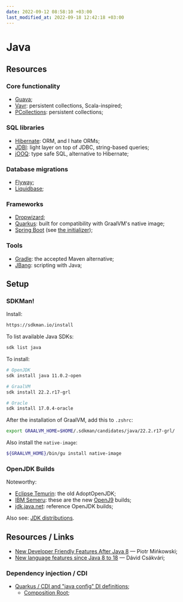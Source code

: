 ```yaml
---
date: 2022-09-12 08:58:10 +03:00
last_modified_at: 2022-09-18 12:42:18 +03:00
---
```


# Java

## Resources

### Core functionality

- [Guava](https://github.com/google/guava);
- [Vavr](https://github.com/vavr-io/vavr): persistent collections, Scala-inspired;
- [PCollections](https://github.com/hrldcpr/pcollections): persistent collections;

### SQL libraries

- [Hibernate](https://hibernate.org/): ORM, and I hate ORMs;
- [JDBI](https://jdbi.org/): light layer on top of JDBC, string-based queries;
- [jOOQ](https://www.jooq.org/): type safe SQL, alternative to Hibernate;

### Database migrations

- [Flyway](https://flywaydb.org/);
- [Liquidbase](https://www.liquibase.org/);

### Frameworks

- [Dropwizard](https://www.dropwizard.io/);
- [Quarkus](https://quarkus.io/): built for compatibility with GraalVM's native image;
- [Spring Boot](https://spring.io/projects/spring-boot/) (see [the initializer](https://start.spring.io/));

### Tools

- [Gradle](https://gradle.org/): the accepted Maven alternative;
- [JBang](https://www.jbang.dev/): scripting with Java;

## Setup

### SDKMan!

Install:

```sh
https://sdkman.io/install
```

To list available Java SDKs:

```sh
sdk list java
```

To install:

```sh
# OpenJDK
sdk install java 11.0.2-open

# GraalVM
sdk install 22.2.r17-grl

# Oracle
sdk install 17.0.4-oracle
```

After the installation of GraalVM, add this to `.zshrc`:

```sh
export GRAALVM_HOME=$HOME/.sdkman/candidates/java/22.2.r17-grl/
```

Also install the `native-image`:

```sh
${GRAALVM_HOME}/bin/gu install native-image
```


### OpenJDK Builds

Noteworthy:

- [Eclipse Temurin](https://adoptium.net/): the old AdoptOpenJDK;
- [IBM Semeru](https://developer.ibm.com/languages/java/semeru-runtimes/): these are the new [OpenJ9](https://www.eclipse.org/openj9/) builds;
- [jdk.java.net](https://jdk.java.net/): reference OpenJDK builds;

Also see: [JDK distributions](https://sdkman.io/jdks).

## Resources / Links

- [New Developer Friendly Features After Java 8](https://piotrminkowski.com/2021/02/01/new-developer-friendly-features-after-java-8/) — Piotr Mińkowski;
- [New language features since Java 8 to 18](https://advancedweb.hu/new-language-features-since-java-8-to-18/) — Dávid Csákvári;

### Dependency injection / CDI

- [Quarkus / CDI and "java config" DI definitions](https://stackoverflow.com/questions/58544079/quarkus-cdi-and-java-config-di-definitions);
  - [Composition Root](https://blog.ploeh.dk/2011/07/28/CompositionRoot/);
  